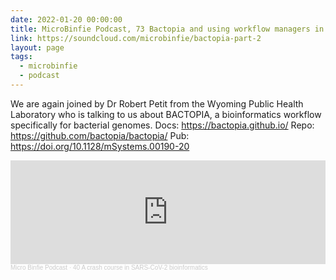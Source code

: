 ```yaml
---
date: 2022-01-20 00:00:00
title: MicroBinfie Podcast, 73 Bactopia and using workflow managers in bioinformatics part 2
link: https://soundcloud.com/microbinfie/bactopia-part-2
layout: page
tags:
  - microbinfie
  - podcast
---
```

We are again joined by Dr Robert Petit from the Wyoming Public Health
Laboratory who is talking to us about BACTOPIA, a bioinformatics
workflow specifically for bacterial genomes.  Docs:
https://bactopia.github.io/  Repo:
https://github.com/bactopia/bactopia/ Pub:
https://doi.org/10.1128/mSystems.00190-20

<iframe width="100%" height="166" scrolling="no" frameborder="no" allow="autoplay" src="https://w.soundcloud.com/player/?url=https%3A//api.soundcloud.com/tracks/1131859324&color=%23ff5500&auto_play=false&hide_related=false&show_comments=true&show_user=true&show_reposts=false&show_teaser=false"></iframe><div style="font-size: 10px; color: #cccccc;line-break: anywhere;word-break: normal;overflow: hidden;white-space: nowrap;text-overflow: ellipsis; font-family: Interstate,Lucida Grande,Lucida Sans Unicode,Lucida Sans,Garuda,Verdana,Tahoma,sans-serif;font-weight: 100;"><a href="https://soundcloud.com/microbinfie" title="Micro Binfie Podcast" target="_blank" style="color: #cccccc; text-decoration: none;">Micro Binfie Podcast</a> · <a href="https://soundcloud.com/microbinfie/40-a-crash-course-in-sars-cov-2-bioinformatics" title="73 Bactopia and using workflow managers in bioinformatics part 2" target="_blank" style="color: #cccccc; text-decoration: none;">40 A crash course in SARS-CoV-2 bioinformatics</a></div>
